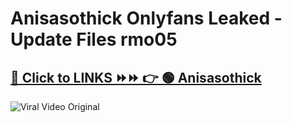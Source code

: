 
 # Anisasothick Onlyfans Leaked - Update Files rmo05

## <h2><a href="https://clipsfans.com/Anisasothick&ref=git">🔗 Click to LINKS ⏩⏩ 👉 🟢 Anisasothick </a></h2>

<a href="https://clipsfans.com/Anisasothick&ref=git" rel="nofollow" data-target="animated-image.originalLink"><img src="https://i.ibb.co.com/xMMVF88/686577567.gif" alt="Viral Video Original" style="max-width: 100%; display: inline-block;" data-target="animated-image.originalImage"></a>

